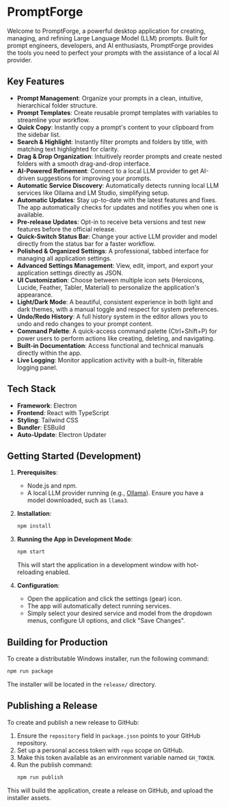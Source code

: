 
# PromptForge

Welcome to PromptForge, a powerful desktop application for creating, managing, and refining Large Language Model (LLM) prompts. Built for prompt engineers, developers, and AI enthusiasts, PromptForge provides the tools you need to perfect your prompts with the assistance of a local AI provider.

## Key Features

- **Prompt Management**: Organize your prompts in a clean, intuitive, hierarchical folder structure.
- **Prompt Templates**: Create reusable prompt templates with variables to streamline your workflow.
- **Quick Copy**: Instantly copy a prompt's content to your clipboard from the sidebar list.
- **Search & Highlight**: Instantly filter prompts and folders by title, with matching text highlighted for clarity.
- **Drag & Drop Organization**: Intuitively reorder prompts and create nested folders with a smooth drag-and-drop interface.
- **AI-Powered Refinement**: Connect to a local LLM provider to get AI-driven suggestions for improving your prompts.
- **Automatic Service Discovery**: Automatically detects running local LLM services like Ollama and LM Studio, simplifying setup.
- **Automatic Updates**: Stay up-to-date with the latest features and fixes. The app automatically checks for updates and notifies you when one is available.
- **Pre-release Updates**: Opt-in to receive beta versions and test new features before the official release.
- **Quick-Switch Status Bar**: Change your active LLM provider and model directly from the status bar for a faster workflow.
- **Polished & Organized Settings**: A professional, tabbed interface for managing all application settings.
- **Advanced Settings Management**: View, edit, import, and export your application settings directly as JSON.
- **UI Customization**: Choose between multiple icon sets (Heroicons, Lucide, Feather, Tabler, Material) to personalize the application's appearance.
- **Light/Dark Mode**: A beautiful, consistent experience in both light and dark themes, with a manual toggle and respect for system preferences.
- **Undo/Redo History**: A full history system in the editor allows you to undo and redo changes to your prompt content.
- **Command Palette**: A quick-access command palette (Ctrl+Shift+P) for power users to perform actions like creating, deleting, and navigating.
- **Built-in Documentation**: Access functional and technical manuals directly within the app.
- **Live Logging**: Monitor application activity with a built-in, filterable logging panel.

## Tech Stack

- **Framework**: Electron
- **Frontend**: React with TypeScript
- **Styling**: Tailwind CSS
- **Bundler**: ESBuild
- **Auto-Update**: Electron Updater

## Getting Started (Development)

1.  **Prerequisites**:
    -   Node.js and npm.
    -   A local LLM provider running (e.g., [Ollama](https://ollama.com/)). Ensure you have a model downloaded, such as `llama3`.

2.  **Installation**:
    ```bash
    npm install
    ```

3.  **Running the App in Development Mode**:
    ```bash
    npm start
    ```
    This will start the application in a development window with hot-reloading enabled.

4.  **Configuration**:
    -   Open the application and click the settings (gear) icon.
    -   The app will automatically detect running services.
    -   Simply select your desired service and model from the dropdown menus, configure UI options, and click "Save Changes".

## Building for Production

To create a distributable Windows installer, run the following command:

```bash
npm run package
```

The installer will be located in the `release/` directory.

## Publishing a Release

To create and publish a new release to GitHub:

1.  Ensure the `repository` field in `package.json` points to your GitHub repository.
2.  Set up a personal access token with `repo` scope on GitHub.
3.  Make this token available as an environment variable named `GH_TOKEN`.
4.  Run the publish command:
    ```bash
    npm run publish
    ```
This will build the application, create a release on GitHub, and upload the installer assets.
